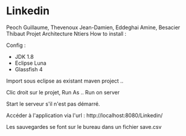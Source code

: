 # Linkedin
Peoch Guillaume, Thevenoux Jean-Damien, Eddeghai Amine, Besacier Thibaut
Projet Architecture Ntiers
How to install :

Config :
- JDK 1.8
- Eclipse Luna
- Glassfish 4


Import sous eclipse  as existant maven project ..

Clic droit sur le projet, Run As .. Run on server

Start le serveur s'il n'est pas démarré.

Accéder à l'application via l'url : http://localhost:8080/Linkedin/

Les sauvegardes se font sur le bureau dans un fichier save.csv

